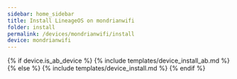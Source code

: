 ```yaml
---
sidebar: home_sidebar
title: Install LineageOS on mondrianwifi
folder: install
permalink: /devices/mondrianwifi/install
device: mondrianwifi
---
```

{% if device.is_ab_device %}
{% include templates/device_install_ab.md %}
{% else %}
{% include templates/device_install.md %}
{% endif %}
